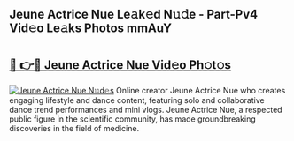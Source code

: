 ## Jeune Actrice Nue Le𝚊k𝚎d N𝚞𝚍e - Part-Pv4 Vid𝚎o Le𝚊ks Photos mmAuY

# <h2><a href="http://fb7jho.evod.top/?m=Jeune+Actrice+Nue">🔗 👉🔴 Jeune Actrice Nue Vid𝚎o Ph𝚘t𝚘s</a></h2>

[![Jeune Actrice Nue N𝚞d𝚎s](https://i.imgur.com/8V9OHl7.gif)](http://fb7jho.evod.top/?m=Jeune+Actrice+Nue)
Online creator Jeune Actrice Nue who creates engaging lifestyle and dance content, featuring solo and collaborative dance trend performances and mini vlogs. Jeune Actrice Nue, a respected public figure in the scientific community, has made groundbreaking discoveries in the field of medicine. 
